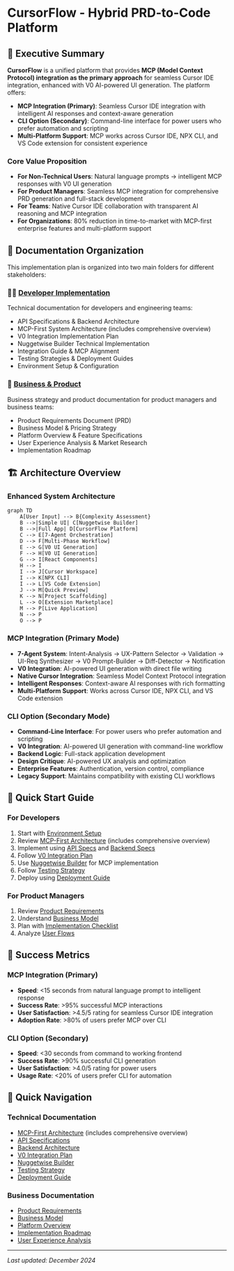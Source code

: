 # CursorFlow - Hybrid PRD-to-Code Platform

## 🎯 **Executive Summary**

**CursorFlow** is a unified platform that provides **MCP (Model Context Protocol) integration as the primary approach** for seamless Cursor IDE integration, enhanced with V0 AI-powered UI generation. The platform offers:

- **MCP Integration (Primary)**: Seamless Cursor IDE integration with intelligent AI responses and context-aware generation
- **CLI Option (Secondary)**: Command-line interface for power users who prefer automation and scripting
- **Multi-Platform Support**: MCP works across Cursor IDE, NPX CLI, and VS Code extension for consistent experience

### **Core Value Proposition**
- **For Non-Technical Users**: Natural language prompts → intelligent MCP responses with V0 UI generation
- **For Product Managers**: Seamless MCP integration for comprehensive PRD generation and full-stack development
- **For Teams**: Native Cursor IDE collaboration with transparent AI reasoning and MCP integration
- **For Organizations**: 80% reduction in time-to-market with MCP-first enterprise features and multi-platform support

## 📁 **Documentation Organization**

This implementation plan is organized into two main folders for different stakeholders:

### **👨‍💻 [Developer Implementation](./dev-implementation/)**
Technical documentation for developers and engineering teams:
- API Specifications & Backend Architecture
- MCP-First System Architecture (includes comprehensive overview)
- V0 Integration Implementation Plan
- Nuggetwise Builder Technical Implementation
- Integration Guide & MCP Alignment
- Testing Strategies & Deployment Guides
- Environment Setup & Configuration

### **💼 [Business & Product](./business-product/)**
Business strategy and product documentation for product managers and business teams:
- Product Requirements Document (PRD)
- Business Model & Pricing Strategy
- Platform Overview & Feature Specifications
- User Experience Analysis & Market Research
- Implementation Roadmap

## 🏗️ **Architecture Overview**

### **Enhanced System Architecture**
```mermaid
graph TD
    A[User Input] --> B{Complexity Assessment}
    B -->|Simple UI| C[Nuggetwise Builder]
    B -->|Full App| D[CursorFlow Platform]
    C --> E[7-Agent Orchestration]
    D --> F[Multi-Phase Workflow]
    E --> G[V0 UI Generation]
    F --> H[V0 UI Generation]
    G --> I[React Components]
    H --> I
    I --> J[Cursor Workspace]
    I --> K[NPX CLI]
    I --> L[VS Code Extension]
    J --> M[Quick Preview]
    K --> N[Project Scaffolding]
    L --> O[Extension Marketplace]
    M --> P[Live Application]
    N --> P
    O --> P
```

### **MCP Integration (Primary Mode)**
- **7-Agent System**: Intent-Analysis → UX-Pattern Selector → Validation → UI-Req Synthesizer → V0 Prompt-Builder → Diff-Detector → Notification
- **V0 Integration**: AI-powered UI generation with direct file writing
- **Native Cursor Integration**: Seamless Model Context Protocol integration
- **Intelligent Responses**: Context-aware AI responses with rich formatting
- **Multi-Platform Support**: Works across Cursor IDE, NPX CLI, and VS Code extension

### **CLI Option (Secondary Mode)**
- **Command-Line Interface**: For power users who prefer automation and scripting
- **V0 Integration**: AI-powered UI generation with command-line workflow
- **Backend Logic**: Full-stack application development
- **Design Critique**: AI-powered UX analysis and optimization
- **Enterprise Features**: Authentication, version control, compliance
- **Legacy Support**: Maintains compatibility with existing CLI workflows

## 🚀 **Quick Start Guide**

### **For Developers**
1. Start with [Environment Setup](./dev-implementation/ENVIRONMENT_SETUP.md)
2. Review [MCP-First Architecture](./dev-implementation/HYBRID_ARCHITECTURE.md) (includes comprehensive overview)
3. Implement using [API Specs](./dev-implementation/API_SPECS.md) and [Backend Specs](./dev-implementation/BACKEND_SPECS.md)
4. Follow [V0 Integration Plan](./dev-implementation/V0_INTEGRATION_ENHANCED_PLAN.md)
5. Use [Nuggetwise Builder](./dev-implementation/NUGGETWISE_BUILDER.md) for MCP implementation
6. Follow [Testing Strategy](./dev-implementation/TESTING.md)
7. Deploy using [Deployment Guide](./dev-implementation/DEPLOYMENT.md)

### **For Product Managers**
1. Review [Product Requirements](./business-product/CURSORFLOW_PRD.md)
2. Understand [Business Model](./business-product/BUSINESS_MODEL.md)
3. Plan with [Implementation Checklist](./business-product/HYBRID_IMPLEMENTATION_CHECKLIST.md)
4. Analyze [User Flows](./business-product/V0_USER_FLOW_COMPARISON.md)

## 🎯 **Success Metrics**

### **MCP Integration (Primary)**
- **Speed**: <15 seconds from natural language prompt to intelligent response
- **Success Rate**: >95% successful MCP interactions
- **User Satisfaction**: >4.5/5 rating for seamless Cursor IDE integration
- **Adoption Rate**: >80% of users prefer MCP over CLI

### **CLI Option (Secondary)**
- **Speed**: <30 seconds from command to working frontend
- **Success Rate**: >90% successful CLI generation
- **User Satisfaction**: >4.0/5 rating for power users
- **Usage Rate**: <20% of users prefer CLI for automation

## 🔗 **Quick Navigation**

### **Technical Documentation**
- [MCP-First Architecture](./dev-implementation/HYBRID_ARCHITECTURE.md) (includes comprehensive overview)
- [API Specifications](./dev-implementation/API_SPECS.md)
- [Backend Architecture](./dev-implementation/BACKEND_SPECS.md)
- [V0 Integration Plan](./dev-implementation/V0_INTEGRATION_ENHANCED_PLAN.md)
- [Nuggetwise Builder](./dev-implementation/NUGGETWISE_BUILDER.md)
- [Testing Strategy](./dev-implementation/TESTING.md)
- [Deployment Guide](./dev-implementation/DEPLOYMENT.md)

### **Business Documentation**
- [Product Requirements](./business-product/CURSORFLOW_PRD.md)
- [Business Model](./business-product/BUSINESS_MODEL.md)
- [Platform Overview](./business-product/CURSORFLOW_PLATFORM.md)
- [Implementation Roadmap](./business-product/HYBRID_IMPLEMENTATION_CHECKLIST.md)
- [User Experience Analysis](./business-product/V0_USER_FLOW_COMPARISON.md)

---

*Last updated: December 2024* 
